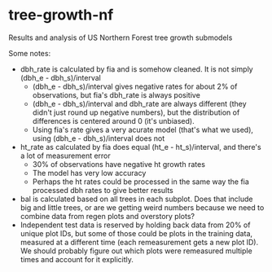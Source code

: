 # tree-growth-nf
Results and analysis of US Northern Forest tree growth submodels

Some notes:
- dbh_rate is calculated by fia and is somehow cleaned. It is not simply (dbh_e - dbh_s)/interval
  - (dbh_e - dbh_s)/interval gives negative rates for about 2% of observations, but fia's dbh_rate is always positive
  - (dbh_e - dbh_s)/interval and dbh_rate are always different (they didn't just round up negative numbers), but the distribution of differences is centered around 0 (it's unbiased).
  - Using fia's rate gives a very acurate model (that's what we used), using (dbh_e - dbh_s)/interval does not
- ht_rate as calculated by fia does equal (ht_e - ht_s)/interval, and there's a lot of measurement error
  - 30% of observations have negative ht growth rates
  - The model has very low accuracy
  - Perhaps the ht rates could be processed in the same way the fia processed dbh rates to give better results
- bal is calculated based on all trees in each subplot. Does that include big and little trees, or are we getting weird numbers because we need to combine data from regen plots and overstory plots?
- Independent test data is reserved by holding back data from 20% of unique plot IDs, but some of those could be plots in the training data, measured at a different time (each remeasurement gets a new plot ID). We should probably figure out which plots were remeasured multiple times and account for it explicitly. 
